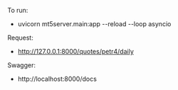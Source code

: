 To run:
 - uvicorn mt5server.main:app --reload --loop asyncio

Request:
 - http://127.0.0.1:8000/quotes/petr4/daily

Swagger:
 - http://localhost:8000/docs